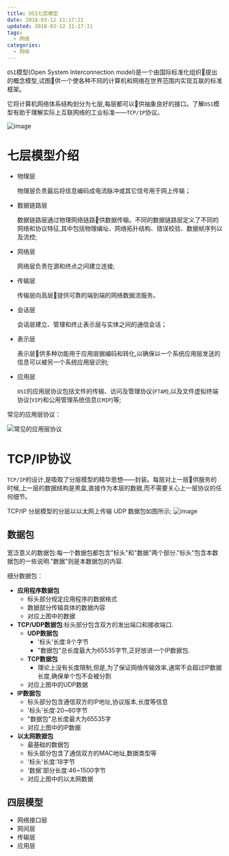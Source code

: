 ```yaml
---
title: OSI七层模型
date: 2018-03-12 11:17:21
updated: 2018-03-12 11:17:21
tags:
  - 网络
categories: 
  - 网络
---
```


`OSI`模型(Open System Interconnection model)是一个由国际标准化组织􏰁提出的概念模型,试图􏰁供一个使各种不同的计算机和网络在世界范围内实现互联的标准框架。

它将计算机网络体系结构划分为七层,每层都可以􏰁供抽象良好的接口。了解`OSI`模型有助于理解实际上互联网络的工业标准——`TCP/IP`协议。

<!-- more -->

![image](https://pic.winsky.wang/images/2018/04/16/557.png)

# 七层模型介绍
- 物理层

    物理层负责最后将信息编码成电流脉冲或其它信号用于网上传输；

- 数据链路层

    数据链路层通过物理网络链路􏰁供数据传输。不同的数据链路层定义了不同的网络和协议特征,其中包括物理编址、网络拓扑结构、错误校验、数据帧序列以及流控;

- 网络层

    网络层负责在源和终点之间建立连接;

- 传输层

    传输层向高层􏰁提供可靠的端到端的网络数据流服务。

- 会话层

    会话层建立、管理和终止表示层与实体之间的通信会话；

- 表示层

    表示层􏰁供多种功能用于应用层据编码和转化,以确保以一个系统应用层发送的信息可以被另一个系统应用层识别;

- 应用层

    `OSI`的应用层协议包括文件的传输、访问及管理协议(`FTAM`),以及文件虚拟终端协议(`VIP`)和公用管理系统信息(`CMIP`)等;

常见的应用层协议：

![常见的应用层协议](https://upload-images.jianshu.io/upload_images/1156719-0c6704aa11ae4908.png?imageMogr2/auto-orient/strip%7CimageView2/2/w/445)

# TCP/IP协议
`TCP/IP`的设计,是吸取了分层模型的精华思想——封装。每层对上一层􏰁供服务的时候,上一层的数据结构是黑盒,直接作为本层的数据,而不需要关心上一层协议的任何细节。

TCP/IP 分层模型的分层以以太网上传输 UDP 数据包如图所示;
![image](https://upload-images.jianshu.io/upload_images/1156719-d9684a2e160f62ad.png?imageMogr2/auto-orient/strip%7CimageView2/2/w/700)

## 数据包
宽泛意义的数据包:每一个数据包都包含"标头"和"数据"两个部分."标头"包含本数据包的一些说明."数据"则是本数据包的内容.

细分数据包：
- **应用程序数据包**
    - 标头部分规定应用程序的数据格式
    - 数据部分传输具体的数据内容
    - 对应上图中的数据
- **TCP/UDP数据包**:标头部分包含双方的发出端口和接收端口.
    - **UDP数据包**
        - '标头'长度:8个字节
        - "数据包"总长度最大为65535字节,正好放进一个IP数据包. 
    - **TCP数据包**
        - 理论上没有长度限制,但是,为了保证网络传输效率,通常不会超过IP数据长度,确保单个包不会被分割
    - 对应上图中的UDP数据
- **IP数据包**
    - 标头部分包含通信双方的IP地址,协议版本,长度等信息
    - '标头'长度:20~60字节
    - "数据包"总长度最大为65535字
    - 对应上图中的IP数据
- **以太网数据包**
    - 最基础的数据包
    - 标头部分包含了通信双方的MAC地址,数据类型等
    - '标头'长度:18字节
    - '数据'部分长度:46~1500字节
    - 对应上图中的以太网数据

## 四层模型
- 网络接口层
- 网间层
- 传输层
- 应用层